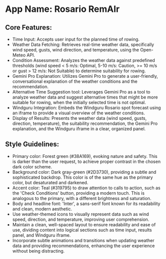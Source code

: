 # **App Name**: Rosario RemAIr

## Core Features:

- Time Input: Accepts user input for the planned time of rowing.
- Weather Data Fetching: Retrieves real-time weather data, specifically wind speed, gusts, wind direction, and temperature, using the Open-Meteo API.
- Condition Assessment: Analyzes the weather data against predefined thresholds (wind speed < 5 m/s: Optimal, 5-10 m/s: Caution, >= 10 m/s or gust > 12 m/s: Not Suitable) to determine suitability for rowing.
- Gemini Pro Explanation: Utilizes Gemini Pro to generate a user-friendly, conversational explanation of the weather conditions and the recommendation.
- Alternative Time Suggestion tool: Leverages Gemini Pro as a tool to analyze weather data and suggest alternative times that might be more suitable for rowing, when the initially selected time is not optimal.
- Windguru Integration: Embeds the Windguru Rosario spot forecast using an iframe to provide a visual overview of the weather conditions.
- Display of Results: Presents the weather data (wind speed, gusts, direction, temperature), the suitability recommendation, the Gemini Pro explanation, and the Windguru iframe in a clear, organized panel.

## Style Guidelines:

- Primary color: Forest green (#38A169), evoking nature and safety.  This is darker than the user request, to achieve proper contrast in the chosen dark color scheme.
- Background color: Dark gray-green (#2D3730), providing a subtle and sophisticated backdrop.  This color is of the same hue as the primary color, but desaturated and darkened.
- Accent color: Teal (#319795) to draw attention to calls to action, such as the 'Check Conditions' button, providing a modern touch.  This is analogous to the primary, with a different brightness and saturation.
- Body and headline font: 'Inter', a sans-serif font known for its readability and clean, modern aesthetic.
- Use weather-themed icons to visually represent data such as wind speed, direction, and temperature, improving user comprehension.
- Maintain a clean, well-spaced layout to ensure readability and ease of use, dividing content into logical sections such as time input, results panel, and Windguru iframe.
- Incorporate subtle animations and transitions when updating weather data and providing recommendations, enhancing the user experience without being distracting.